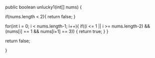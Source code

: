public boolean unlucky1(int[] nums) {
  
  if(nums.length < 2){
    return false;
  }
  
  for(int i = 0; i < nums.length-1; i++){
    if((i <= 1 || i >= nums.length-2) && (nums[i] == 1 && nums[i+1] == 3))
    {
      return true;
    }
  }    

  return false;
  
}
